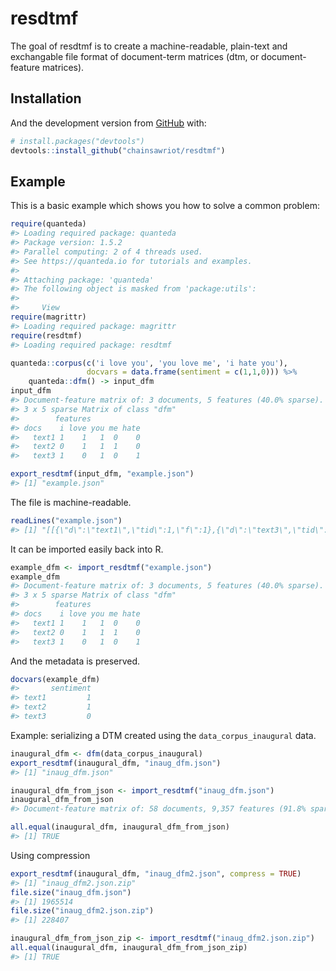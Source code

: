 
<!-- README.md is generated from README.Rmd. Please edit that file -->

# resdtmf

<!-- badges: start -->

<!-- badges: end -->

The goal of resdtmf is to create a machine-readable, plain-text and
exchangable file format of document-term matrices (dtm, or
document-feature matrices).

## Installation

And the development version from [GitHub](https://github.com/) with:

``` r
# install.packages("devtools")
devtools::install_github("chainsawriot/resdtmf")
```

## Example

This is a basic example which shows you how to solve a common problem:

``` r
require(quanteda)
#> Loading required package: quanteda
#> Package version: 1.5.2
#> Parallel computing: 2 of 4 threads used.
#> See https://quanteda.io for tutorials and examples.
#> 
#> Attaching package: 'quanteda'
#> The following object is masked from 'package:utils':
#> 
#>     View
require(magrittr)
#> Loading required package: magrittr
require(resdtmf)
#> Loading required package: resdtmf

quanteda::corpus(c('i love you', 'you love me', 'i hate you'),
                 docvars = data.frame(sentiment = c(1,1,0))) %>%
    quanteda::dfm() -> input_dfm
input_dfm
#> Document-feature matrix of: 3 documents, 5 features (40.0% sparse).
#> 3 x 5 sparse Matrix of class "dfm"
#>        features
#> docs    i love you me hate
#>   text1 1    1   1  0    0
#>   text2 0    1   1  1    0
#>   text3 1    0   1  0    1
```

``` r
export_resdtmf(input_dfm, "example.json")
#> [1] "example.json"
```

The file is machine-readable.

``` r
readLines("example.json")
#> [1] "[[{\"d\":\"text1\",\"tid\":1,\"f\":1},{\"d\":\"text3\",\"tid\":1,\"f\":1},{\"d\":\"text1\",\"tid\":2,\"f\":1},{\"d\":\"text2\",\"tid\":2,\"f\":1},{\"d\":\"text1\",\"tid\":3,\"f\":1},{\"d\":\"text2\",\"tid\":3,\"f\":1},{\"d\":\"text3\",\"tid\":3,\"f\":1},{\"d\":\"text2\",\"tid\":4,\"f\":1},{\"d\":\"text3\",\"tid\":5,\"f\":1}],[{\"tid\":1,\"term\":\"i\"},{\"tid\":2,\"term\":\"love\"},{\"tid\":3,\"term\":\"you\"},{\"tid\":4,\"term\":\"me\"},{\"tid\":5,\"term\":\"hate\"}],[{\"d\":\"text1\",\"sentiment\":1},{\"d\":\"text2\",\"sentiment\":1},{\"d\":\"text3\",\"sentiment\":0}],[{\"order\":1,\"d\":\"text1\"},{\"order\":2,\"d\":\"text2\"},{\"order\":3,\"d\":\"text3\"}]]"
```

It can be imported easily back into R.

``` r
example_dfm <- import_resdtmf("example.json")
example_dfm
#> Document-feature matrix of: 3 documents, 5 features (40.0% sparse).
#> 3 x 5 sparse Matrix of class "dfm"
#>        features
#> docs    i love you me hate
#>   text1 1    1   1  0    0
#>   text2 0    1   1  1    0
#>   text3 1    0   1  0    1
```

And the metadata is preserved.

``` r
docvars(example_dfm)
#>       sentiment
#> text1         1
#> text2         1
#> text3         0
```

Example: serializing a DTM created using the `data_corpus_inaugural`
data.

``` r
inaugural_dfm <- dfm(data_corpus_inaugural)
export_resdtmf(inaugural_dfm, "inaug_dfm.json")
#> [1] "inaug_dfm.json"
```

``` r
inaugural_dfm_from_json <- import_resdtmf("inaug_dfm.json")
inaugural_dfm_from_json
#> Document-feature matrix of: 58 documents, 9,357 features (91.8% sparse).
```

``` r
all.equal(inaugural_dfm, inaugural_dfm_from_json)
#> [1] TRUE
```

Using compression

``` r
export_resdtmf(inaugural_dfm, "inaug_dfm2.json", compress = TRUE)
#> [1] "inaug_dfm2.json.zip"
file.size("inaug_dfm.json")
#> [1] 1965514
file.size("inaug_dfm2.json.zip")
#> [1] 228407
```

``` r
inaugural_dfm_from_json_zip <- import_resdtmf("inaug_dfm2.json.zip")
all.equal(inaugural_dfm, inaugural_dfm_from_json_zip)
#> [1] TRUE
```
